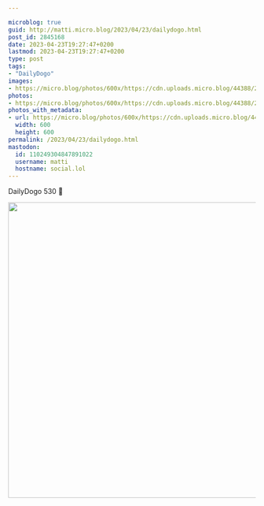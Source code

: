```yaml
---

microblog: true
guid: http://matti.micro.blog/2023/04/23/dailydogo.html
post_id: 2845168
date: 2023-04-23T19:27:47+0200
lastmod: 2023-04-23T19:27:47+0200
type: post
tags:
- "DailyDogo"
images:
- https://micro.blog/photos/600x/https://cdn.uploads.micro.blog/44388/2023/768fe39038.jpg
photos:
- https://micro.blog/photos/600x/https://cdn.uploads.micro.blog/44388/2023/768fe39038.jpg
photos_with_metadata:
- url: https://micro.blog/photos/600x/https://cdn.uploads.micro.blog/44388/2023/768fe39038.jpg
  width: 600
  height: 600
permalink: /2023/04/23/dailydogo.html
mastodon:
  id: 110249304847891022
  username: matti
  hostname: social.lol
---
```

DailyDogo 530 🐶

<img src="/media/uploads/2023/768fe39038.jpg" width="600" height="600" alt="" />
